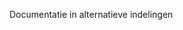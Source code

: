 <Token xmlns:xlink="http://www.w3.org/1999/xlink">Documentatie in alternatieve indelingen</Token>

<!--HONumber=Jun16_HO4-->


